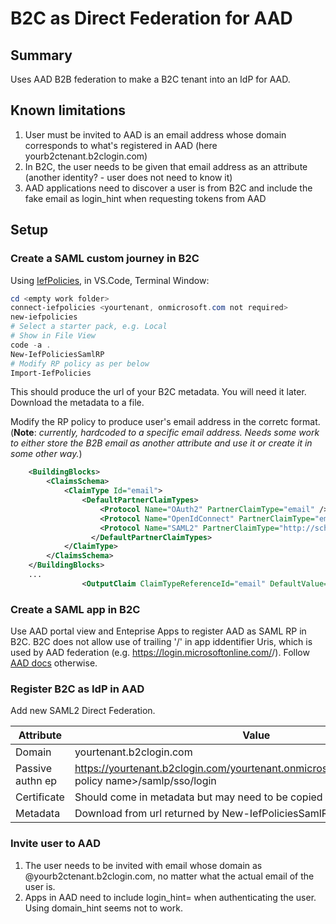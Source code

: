 # B2C as Direct Federation for AAD

## Summary

Uses AAD B2B federation to make a B2C tenant into an IdP for AAD.

## Known limitations

1. User must be invited to AAD is an email address whose domain corresponds to what's registered in AAD (here yourb2ctenant.b2clogin.com)
2. In B2C, the user needs to be given that email address as an attribute (another identity? - user does not need to know it)
3. AAD applications need to discover a user is from B2C and include the fake email as login_hint when requesting tokens from AAD

## Setup
### Create a SAML custom journey in B2C

Using [IefPolicies](https://github.com/mrochon/IEFPolicies), in VS.Code, Terminal Window:

```PowerShell
cd <empty work folder>
connect-iefpolicies <yourtenant, onmicrosoft.com not required>
new-iefpolicies 
# Select a starter pack, e.g. Local
# Show in File View
code -a .
New-IefPoliciesSamlRP
# Modify RP policy as per below
Import-IefPolicies
```

This should produce the url of your B2C metadata. You will need it later. Download the metadata to a file.

Modify the RP policy to produce user's email address in the corretc format.
(**Note**: *currently, hardcoded to a specific email address. Needs some work to either store the B2B email as another attribute and use it or create it in some other way.*)

```xml
    <BuildingBlocks>
        <ClaimsSchema>
            <ClaimType Id="email">
                <DefaultPartnerClaimTypes>
                    <Protocol Name="OAuth2" PartnerClaimType="email" />
                    <Protocol Name="OpenIdConnect" PartnerClaimType="email" />                    
                    <Protocol Name="SAML2" PartnerClaimType="http://schemas.xmlsoap.org/ws/2005/05/identity/claims/emailaddress" />
                  </DefaultPartnerClaimTypes>                
            </ClaimType>
        </ClaimsSchema>
    </BuildingBlocks>
    ...
                <OutputClaim ClaimTypeReferenceId="email" DefaultValue="user@yourb2ctenant.onmicrosoft.com" AlwaysUseDefaultValue="true" />

```


### Create a SAML app in B2C

Use AAD portal view and Enteprise Apps to register AAD as SAML RP in B2C. B2C does not allow use of trailing '/' in app iddentifier Uris, which is used by AAD federation (e.g. https://login.microsoftonline.com/<tenant ID>/). Follow [AAD docs](https://docs.microsoft.com/en-us/azure/active-directory/external-identities/direct-federation#required-saml-20-attributes-and-claims) otherwise.

### Register B2C as IdP in AAD

Add new SAML2 Direct Federation. 

| Attribute | Value |
|---|---|
| Domain | yourtenant.b2clogin.com |
| Passive authn ep | https://yourtenant.b2clogin.com/yourtenant.onmicrosoft.com/B2C_1A_<saml policy name>/samlp/sso/login |
| Certificate| Should come in metadata but may need to be copied from B2C |
| Metadata | Download from url returned by New-IefPoliciesSamlRp above |

### Invite user to AAD

1. The user needs to be invited with email whose domain as @yourb2ctenant.b2clogin.com, no matter what the actual email of the user is.
2. Apps in AAD need to include login_hint=<fake email> when authenticating the user. Using domain_hint seems not to work.



